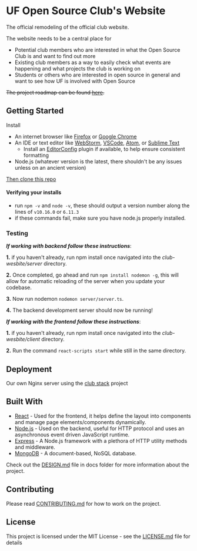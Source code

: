 # UF Open Source Club's Website

The official remodeling of the official club website.

The website needs to be a central place for
 - Potential club members who are interested in what the Open Source Club is and want to find out more
 - Existing club members as a way to easily check what events are happening and what projects the club is working on
 - Students or others who are interested in open source in general and want to see how UF is involved with Open Source

~~The project roadmap can be found [here](https://github.com/ufosc/club-website/issues/68).~~

## Getting Started

Install
- An internet browser like [Firefox](https://www.mozilla.org/en-US/firefox/new/) or [Google Chrome](https://www.google.com/chrome/index.html)
- An IDE or text editor like [WebStorm](https://www.jetbrains.com/webstorm/), [VSCode](https://code.visualstudio.com/), [Atom](https://atom.io/), or [Sublime Text](https://www.sublimetext.com/)
	- Install an [EditorConfig](https://editorconfig.org/) plugin if available, to help ensure consistent formatting
- Node.js (whatever version is the latest, there shouldn't be any issues unless on an ancient version)

[Then clone this repo](https://help.github.com/articles/cloning-a-repository/)
#### Verifying your installs

- run `npm -v` and `node -v`, these should output a version number along the lines of `v10.16.0` or `6.11.3`
- if these commands fail, make sure you have node.js properly installed.

### Testing

_**If working with backend follow these instructions**_:

**1.** if you haven't already, run npm install once navigated into the _club-wesbite/server_ directory.

**2.** Once completed, go ahead and run `npm install nodemon -g`, this will allow for automatic reloading of the server when you update your codebase.

**3.** Now run nodemon `nodemon server/server.ts`.

**4.** The backend development server should now be running!

_**If working with the frontend follow these instructions**_:

**1.** if you haven't already, run npm install once navigated into the _club-wesbite/client_ directory.

**2.** Run the command `react-scripts start` while still in the same directory.


## Deployment

Our own Nginx server using the [club stack](https://github.com/ufosc/club-stack) project

## Built With

- [React](https://reactjs.org/) - Used for the frontend, it helps define the layout into components and manage page elements/components dynamically.
- [Node.js](https://nodejs.org/en/) - Used on the backend, useful for HTTP protocol and uses an asynchronous event driven JavaScript runtime.
- [Express](https://expressjs.com/) -  A Node.js framework with a plethora of HTTP utility methods and middleware.
- [MongoDB](https://www.mongodb.com/) - A document-based, NoSQL database.

Check out the [DESIGN.md](docs/DESIGN.md) file in docs folder for more information about the project.

## Contributing

Please read [CONTRIBUTING.md](CONTRIBUTING.md) for how to work on the project.

## License

This project is licensed under the MIT License - see the [LICENSE.md](LICENSE.md) file for details
